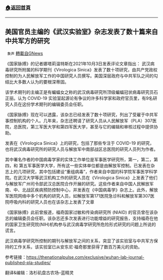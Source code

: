 ###  [:house:返回首頁](https://github.com/ourhimalayas/txt)
---


## 美国官员主编的《武汉实验室》杂志发表了数十篇来自中共军方的研究
` 象声` [轉載自GNews](https://gnews.org/zh-hans/1572874/)

《国家脉搏》的记者娜塔莉温特斯在2021年10月3日发表评论文章指出：
 武汉病毒研究所附属的科学期刊《Virologica Sinica》发表了数十项研究，由共产党政权控制的为人民解放军工作的中国研究人员撰写。美国深层政府与中共军队之间的勾结比大多数人认为的要根深蒂固。

该学术期刊的主编正是有蝙蝠女之称的武汉病毒研究所顶级蝙蝠冠状病毒研究员石正丽。认为 COVID-19 实验室起源论有争议的许多科学家和政府官员里，有9名研究人员在这份学术期刊的编辑委员会任职。

《国家脉搏》现在可以透露，该杂志已经发表了数十项研究，列出了受雇于中共军事控制机构的个人。几年来，杂志还聘请了研究人员从人民解放军（PLA）307医院，总医院，第三军医大学和第四军医大学，甚至与它的编辑和审核过程中提供协助。

发表在《Virologica Sinica》上的研究，包括了那些专注于 COVID-19 的研究，也将武汉病毒研究所的研究人员与解放军中南部战区总医院的研究人员列为作者。

其中署名作者的中国病毒学家的实体工作单位是军事医学研究所，第一，第二，第四，和 第五军事医学大学，所有这一些实体单位都是由解放军控制。已发表在杂志上的几项研究，其中包括建设“重组病毒”，作者来自中国的科学院军事医学科学院。在武汉大学等武汉机构工作的研究人员在《Virologica Sinica》上发表了他们与解放军广州司令部武汉总医院合作开展的研究。这些作者来自中国人民解放军南、中、北战区疾病预防控制中心，并发表在《中国病毒学》杂志上。此外，解放军医院网络中多个机构的研究人员，如解放军第171医院急诊科和解放军第307医院呼吸内科的研究人员也在该杂志上发表了文章

《国家脉搏》此前曾报道，福奇国家过敏和传染病研究所 (NIAID) 的官员曾在该杂志的编辑委员会任职。该杂志还多次发表进行功能增益的研究报告，支持福奇在他的国家卫生研究院(NIH)机构参与武汉病毒学研究所危险形式研究的问题上所说的谎言。

武汉病毒学研究所控制的期刊与解放军之间的关系，突显了该实验室与中共军方保持的工作关系，该实验室已从安东尼·福奇那里获得了数百万美元的资助。

参考链接：https://thenationalpulse.com/exclusive/wuhan-lab-journal-published-pla-studies/

翻译&编辑：洛杉矶盘古农场–蓝精灵
